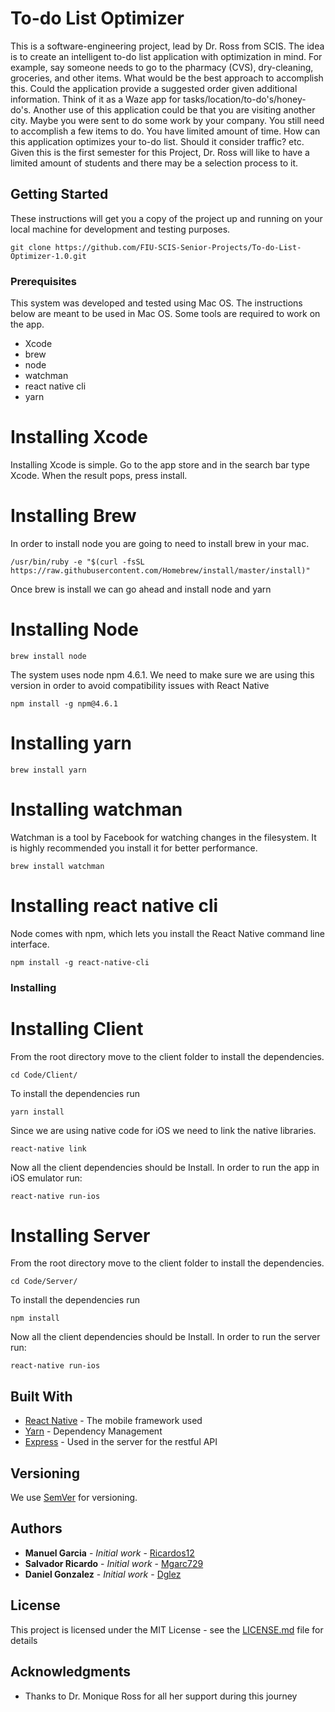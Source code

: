 # To-do List Optimizer

This is a software-engineering project, lead by Dr. Ross from SCIS.   The idea is to create an intelligent to-do list application with optimization in mind. For example, say someone needs to go to the pharmacy (CVS), dry-cleaning, groceries, and other items. What would be the best approach to accomplish this. Could the application provide a suggested order given additional information.  Think of it as a Waze app for tasks/location/to-do's/honey-do's.   Another use of this application could be that you are visiting another city. Maybe you were sent to do some work by your company. You still need to accomplish a few items to do. You have limited amount of time. How can this application optimizes your to-do list. Should it consider traffic? etc.   Given this is the first semester for this Project, Dr. Ross will like to have a limited amount of students and there may be a selection process to it.



## Getting Started

These instructions will get you a copy of the project up and running on your local machine for development and testing purposes.

```
git clone https://github.com/FIU-SCIS-Senior-Projects/To-do-List-Optimizer-1.0.git
```

### Prerequisites
This system was developed and tested using Mac OS. The instructions below are
meant to be used in Mac OS.
Some tools are required to work on the app.

  * Xcode
  * brew
  * node
  * watchman
  * react native cli
  * yarn

# Installing Xcode

  Installing Xcode is simple. Go to the app store and in the search bar type Xcode. When the result
  pops, press install.

# Installing Brew
In order to install node you are going to need to install brew in your mac.

```
/usr/bin/ruby -e "$(curl -fsSL https://raw.githubusercontent.com/Homebrew/install/master/install)"
```
Once brew is install we can go ahead and install node and yarn

# Installing Node
```
brew install node
```

The system uses node npm 4.6.1. We need to make sure we are using this version in order to avoid
compatibility issues with React Native

```
npm install -g npm@4.6.1
```

# Installing yarn

```
brew install yarn
```

# Installing watchman

Watchman is a tool by Facebook for watching changes in the filesystem. It is highly recommended you install it for better performance.

```
brew install watchman
```

# Installing react native cli
Node comes with npm, which lets you install the React Native command line interface.

```
npm install -g react-native-cli
```


### Installing

# Installing Client
From the root directory move to the client folder to install the dependencies.

```
cd Code/Client/
```

To install the dependencies run

```
yarn install
```

Since we are using native code for iOS we need to link the native libraries.

```
react-native link
```

Now all the client dependencies should be Install. In order to run the app in iOS emulator
run:

```
react-native run-ios
```

# Installing Server
From the root directory move to the client folder to install the dependencies.

```
cd Code/Server/
```

To install the dependencies run

```
npm install
```

Now all the client dependencies should be Install. In order to run the server run:

```
react-native run-ios
```

## Built With

* [React Native](https://facebook.github.io/react-native/) - The mobile framework used
* [Yarn](https://yarnpkg.com/en/) - Dependency Management
* [Express](https://expressjs.com) - Used in the server for the restful API


## Versioning

We use [SemVer](http://semver.org/) for versioning.

## Authors

* **Manuel Garcia**    - *Initial work* - [Ricardos12](https://github.com/ricardos12)
* **Salvador Ricardo** - *Initial work* - [Mgarc729](https://github.com/mgarc729)
* **Daniel Gonzalez**  - *Initial work* - [Dglez](https://github.com/dglez)


## License

This project is licensed under the MIT License - see the [LICENSE.md](LICENSE.md) file for details

## Acknowledgments

* Thanks to Dr. Monique Ross for all her support during this journey
